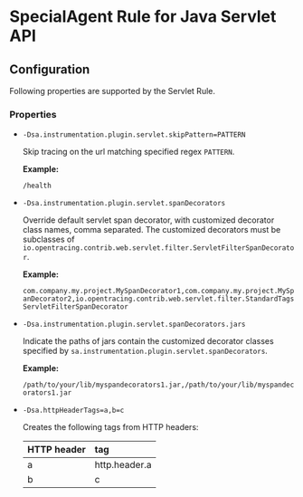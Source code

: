 # SpecialAgent Rule for Java Servlet API

## Configuration

Following properties are supported by the Servlet Rule.

### Properties

* `-Dsa.instrumentation.plugin.servlet.skipPattern=PATTERN`

  Skip tracing on the url matching specified regex `PATTERN`.

  **Example:**

  `/health`

* `-Dsa.instrumentation.plugin.servlet.spanDecorators`

  Override default servlet span decorator, with customized decorator class names, comma separated. The customized decorators must be subclasses of `io.opentracing.contrib.web.servlet.filter.ServletFilterSpanDecorator`.

  **Example:**

  `com.company.my.project.MySpanDecorator1,com.company.my.project.MySpanDecorator2,io.opentracing.contrib.web.servlet.filter.StandardTagsServletFilterSpanDecorator`

* `-Dsa.instrumentation.plugin.servlet.spanDecorators.jars`

  Indicate the paths of jars contain the customized decorator classes specified by `sa.instrumentation.plugin.servlet.spanDecorators`.

  **Example:**

  `/path/to/your/lib/myspandecorators1.jar,/path/to/your/lib/myspandecorators1.jar`

* `-Dsa.httpHeaderTags=a,b=c`

  Creates the following tags from HTTP headers:

  | HTTP header | tag |
  |:-|:-|
  | a | http.header.a |
  | b | c |